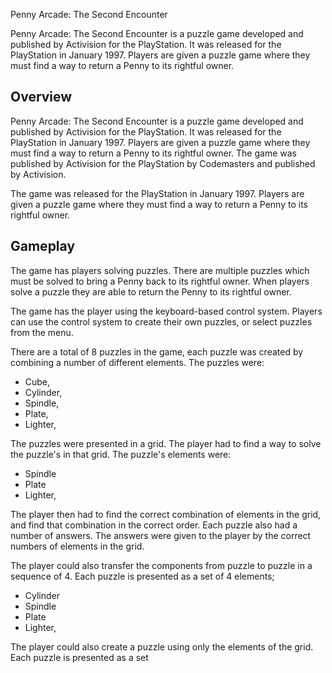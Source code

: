 Penny Arcade: The Second Encounter

Penny Arcade: The Second Encounter is a puzzle game developed and published by Activision for the PlayStation. It was released for the PlayStation in January 1997. Players are given a puzzle game where they must find a way to return a Penny to its rightful owner.

## Overview

Penny Arcade: The Second Encounter is a puzzle game developed and published by Activision for the PlayStation. It was released for the PlayStation in January 1997. Players are given a puzzle game where they must find a way to return a Penny to its rightful owner. The game was published by Activision for the PlayStation by Codemasters and published by Activision.

The game was released for the PlayStation in January 1997. Players are given a puzzle game where they must find a way to return a Penny to its rightful owner.

## Gameplay

The game has players solving puzzles. There are multiple puzzles which must be solved to bring a Penny back to its rightful owner. When players solve a puzzle they are able to return the Penny to its rightful owner.

The game has the player using the keyboard-based control system. Players can use the control system to create their own puzzles, or select puzzles from the menu.

There are a total of 8 puzzles in the game, each puzzle was created by combining a number of different elements. The puzzles were:

*   Cube,
*   Cylinder,
*   Spindle,
*   Plate,
*   Lighter,

The puzzles were presented in a grid. The player had to find a way to solve the puzzle's in that grid. The puzzle's elements were:

*   Spindle
*   Plate
*   Lighter,

The player then had to find the correct combination of elements in the grid, and find that combination in the correct order. Each puzzle also had a number of answers. The answers were given to the player by the correct numbers of elements in the grid.

The player could also transfer the components from puzzle to puzzle in a sequence of 4. Each puzzle is presented as a set of 4 elements;

*   Cylinder
*   Spindle
*   Plate
*   Lighter,

The player could also create a puzzle using only the elements of the grid. Each puzzle is presented as a set